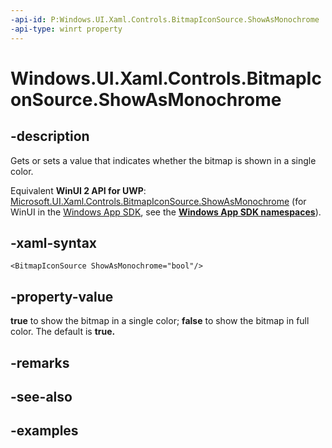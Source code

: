 ```yaml
---
-api-id: P:Windows.UI.Xaml.Controls.BitmapIconSource.ShowAsMonochrome
-api-type: winrt property
---
```


<!-- Property syntax.
public bool ShowAsMonochrome { get;  set; }
-->

# Windows.UI.Xaml.Controls.BitmapIconSource.ShowAsMonochrome

## -description

Gets or sets a value that indicates whether the bitmap is shown in a single color.

Equivalent **WinUI 2 API for UWP**: [Microsoft.UI.Xaml.Controls.BitmapIconSource.ShowAsMonochrome](/windows/winui/api/microsoft.ui.xaml.controls.bitmapiconsource.showasmonochrome) (for WinUI in the [Windows App SDK](/windows/apps/windows-app-sdk/), see the **[Windows App SDK namespaces](/windows/windows-app-sdk/api/winrt/)**).

## -xaml-syntax

```xaml
<BitmapIconSource ShowAsMonochrome="bool"/>
```

## -property-value

**true** to show the bitmap in a single color; **false** to show the bitmap in full color. The default is **true.**

## -remarks

## -see-also

## -examples

